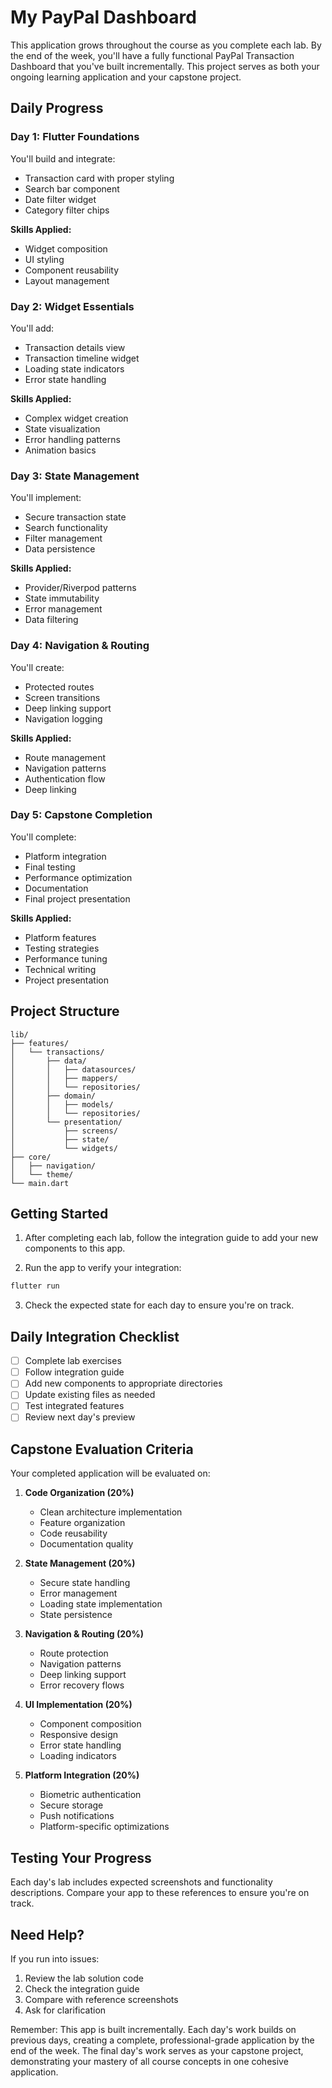 # My PayPal Dashboard

This application grows throughout the course as you complete each lab. By the end of the week, you'll have a fully functional PayPal Transaction Dashboard that you've built incrementally. This project serves as both your ongoing learning application and your capstone project.

## Daily Progress

### Day 1: Flutter Foundations
You'll build and integrate:
- Transaction card with proper styling
- Search bar component
- Date filter widget
- Category filter chips

**Skills Applied:**
- Widget composition
- UI styling
- Component reusability
- Layout management

### Day 2: Widget Essentials
You'll add:
- Transaction details view
- Transaction timeline widget
- Loading state indicators
- Error state handling

**Skills Applied:**
- Complex widget creation
- State visualization
- Error handling patterns
- Animation basics

### Day 3: State Management
You'll implement:
- Secure transaction state
- Search functionality
- Filter management
- Data persistence

**Skills Applied:**
- Provider/Riverpod patterns
- State immutability
- Error management
- Data filtering

### Day 4: Navigation & Routing
You'll create:
- Protected routes
- Screen transitions
- Deep linking support
- Navigation logging

**Skills Applied:**
- Route management
- Navigation patterns
- Authentication flow
- Deep linking

### Day 5: Capstone Completion
You'll complete:
- Platform integration
- Final testing
- Performance optimization
- Documentation
- Final project presentation

**Skills Applied:**
- Platform features
- Testing strategies
- Performance tuning
- Technical writing
- Project presentation

## Project Structure
```
lib/
├── features/
│   └── transactions/
│       ├── data/
│       │   ├── datasources/
│       │   ├── mappers/
│       │   └── repositories/
│       ├── domain/
│       │   ├── models/
│       │   └── repositories/
│       └── presentation/
│           ├── screens/
│           ├── state/
│           └── widgets/
├── core/
│   ├── navigation/
│   └── theme/
└── main.dart
```

## Getting Started

1. After completing each lab, follow the integration guide to add your new components to this app.

2. Run the app to verify your integration:
```bash
flutter run
```

3. Check the expected state for each day to ensure you're on track.

## Daily Integration Checklist

- [ ] Complete lab exercises
- [ ] Follow integration guide
- [ ] Add new components to appropriate directories
- [ ] Update existing files as needed
- [ ] Test integrated features
- [ ] Review next day's preview

## Capstone Evaluation Criteria

Your completed application will be evaluated on:

1. **Code Organization (20%)**
   - Clean architecture implementation
   - Feature organization
   - Code reusability
   - Documentation quality

2. **State Management (20%)**
   - Secure state handling
   - Error management
   - Loading state implementation
   - State persistence

3. **Navigation & Routing (20%)**
   - Route protection
   - Navigation patterns
   - Deep linking support
   - Error recovery flows

4. **UI Implementation (20%)**
   - Component composition
   - Responsive design
   - Error state handling
   - Loading indicators

5. **Platform Integration (20%)**
   - Biometric authentication
   - Secure storage
   - Push notifications
   - Platform-specific optimizations

## Testing Your Progress

Each day's lab includes expected screenshots and functionality descriptions. Compare your app to these references to ensure you're on track.

## Need Help?

If you run into issues:
1. Review the lab solution code
2. Check the integration guide
3. Compare with reference screenshots
4. Ask for clarification

Remember: This app is built incrementally. Each day's work builds on previous days, creating a complete, professional-grade application by the end of the week. The final day's work serves as your capstone project, demonstrating your mastery of all course concepts in one cohesive application.
